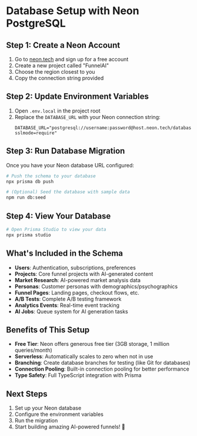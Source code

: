 # Database Setup with Neon PostgreSQL

## Step 1: Create a Neon Account

1. Go to [neon.tech](https://neon.tech) and sign up for a free account
2. Create a new project called "FunnelAI"
3. Choose the region closest to you
4. Copy the connection string provided

## Step 2: Update Environment Variables

1. Open `.env.local` in the project root
2. Replace the `DATABASE_URL` with your Neon connection string:
   ```
   DATABASE_URL="postgresql://username:password@host.neon.tech/database?sslmode=require"
   ```

## Step 3: Run Database Migration

Once you have your Neon database URL configured:

```bash
# Push the schema to your database
npx prisma db push

# (Optional) Seed the database with sample data
npm run db:seed
```

## Step 4: View Your Database

```bash
# Open Prisma Studio to view your data
npx prisma studio
```

## What's Included in the Schema

- **Users**: Authentication, subscriptions, preferences
- **Projects**: Core funnel projects with AI-generated content
- **Market Research**: AI-powered market analysis data
- **Personas**: Customer personas with demographics/psychographics
- **Funnel Pages**: Landing pages, checkout flows, etc.
- **A/B Tests**: Complete A/B testing framework
- **Analytics Events**: Real-time event tracking
- **AI Jobs**: Queue system for AI generation tasks

## Benefits of This Setup

- **Free Tier**: Neon offers generous free tier (3GB storage, 1 million queries/month)
- **Serverless**: Automatically scales to zero when not in use
- **Branching**: Create database branches for testing (like Git for databases)
- **Connection Pooling**: Built-in connection pooling for better performance
- **Type Safety**: Full TypeScript integration with Prisma

## Next Steps

1. Set up your Neon database
2. Configure the environment variables
3. Run the migration
4. Start building amazing AI-powered funnels! 🚀